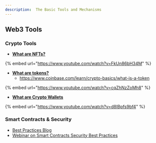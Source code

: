 ```yaml
---
description:  The Basic Tools and Mechanisms
---
```


## Web3 Tools

### Crypto Tools

* [**What are NFTs?**](https://www.youtube.com/watch?v=FkUn86bH34M)

{% embed url="https://www.youtube.com/watch?v=FkUn86bH34M" %}

* [**What are tokens?**](https://www.coinbase.com/learn/crypto-basics/what-is-a-token)
    * https://www.coinbase.com/learn/crypto-basics/what-is-a-token  

{% embed url="https://www.youtube.com/watch?v=cqZhNzZoMh8" %}

* [**What are Crypto Wallets**](https://www.youtube.com/watch?v=d8IBpfs9bf4)

{% embed url="https://www.youtube.com/watch?v=d8IBpfs9bf4" %}


### Smart Contracts & Security

* [Best Practices Blog](https://consensys.github.io/smart-contract-best-practices/)
* [Webinar on Smart Contracts Security Best Practices](https://courses.consensys.net/courses/take/smart-contract-security/lessons/9798331-smart-contracts-security-best-practices)
